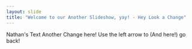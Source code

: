 ```yaml
---
layout: slide
title: "Welcome to our Another Slideshow, yay! - Hey Look a Change"
---
```

Nathan's Text
Another Change here!
Use the left arrow to (And here!) go back! 
